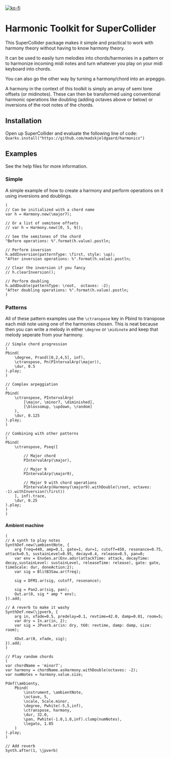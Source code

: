 [![ko-fi](https://ko-fi.com/img/githubbutton_sm.svg)](https://ko-fi.com/X8X6RXV10)

# Harmonic Toolkit for SuperCollider

This SuperCollider package makes it simple and practical to work with harmony theory without having to know harmony theory.

It can be used to easily turn melodies into chords/harmonies in a pattern or to harmonize incoming midi notes and turn whatever you play on your midi keyboard into chords. 

You can also go the other way by turning a harmony/chord into an arpeggio.

A harmony in the context of this toolkit is simply an array of semi tone offsets (or midinotes). These can then be transformed using conventional harmonic operations like doubling (adding octaves above or below) or inversions of the root notes of the chords. 

## Installation

Open up SuperCollider and evaluate the following line of code:
`Quarks.install("https://github.com/madskjeldgaard/harmonics")`

## Examples

See the help files for more information.

### Simple

A simple example of how to create a harmony and perform operations on it using inversions and doublings.

```supercollider
(
// Can be initialized with a chord name
var h = Harmony.new(\major7);

// Or a list of semitone offsets
// var h = Harmony.new([0, 5, 9]);

// See the semitones of the chord
"Before operations: %".format(h.value).postln;

// Perform inversion
h.addInversion(patternType: \first, style: \up);
"After inversion operations: %".format(h.value).postln;

// Clear the inversion if you fancy
// h.clearInversion();

// Perform doubling
h.addDouble(patternType: \root,  octaves: -2);
"After doubling operations: %".format(h.value).postln;
)
```

### Patterns

All of these pattern examples use the `\ctranspose` key in Pbind to transpose each midi note using one of the harmonies chosen. This is neat because then you can write a melody in either `\degree` or `\midinote` and keep that melody seperate from your harmony.

```supercollider
// Simple chord progression
(
Pbind(
	\degree, Prand([0,2,4,5], inf),
    \ctranspose, Pn(PIntervalArp(\major)),
    \dur, 0.5
).play;
)

// Complex arpeggiation
(
Pbind(
    \ctranspose, PIntervalArp(
        [\major, \minor7, \diminished],
        [\blossomup, \updown, \random]
    ),
    \dur, 0.125
).play;
)

// Combining with other patterns
(
Pbind(
    \ctranspose, Pseq([

        // Major chord
        PIntervalArp(\major),

        // Major 9
        PIntervalArp(\major9),

        // Major 9 with chord operations
        PIntervalArp(Harmony(\major9).withDouble(\root, octaves: -1).withInversion(\first))
    ], inf).trace,
    \dur, 0.25
).play;
)
)
```

#### Ambient machine

```supercollider
(
// A synth to play notes
SynthDef.new(\ambientNote, {
    arg freq=440, amp=0.1, gate=1, dur=1, cutoff=450, resonance=0.75, attack=0.5, sustainLevel=0.95, decay=0.4, release=0.5, pan=0;
    var env = EnvGen.ar(Env.adsr(attackTime: attack, decayTime: decay,sustainLevel: sustainLevel, releaseTime: release), gate: gate, timeScale: dur, doneAction:2);
    var sig = BlitB3Saw.ar(freq);

    sig = DFM1.ar(sig, cutoff, resonance);

    sig = Pan2.ar(sig, pan);
    Out.ar(0, sig * amp * env);
}).add;

// A reverb to make it washy
SynthDef.new(\jpverb, {
    arg in, xfade=0.5, predelay=0.1, revtime=42.0, damp=0.01, room=5;
    var dry = In.ar(in, 2);
    var sig = JPverb.ar(in: dry, t60: revtime, damp: damp, size: room);

    XOut.ar(0, xfade, sig);
}).add;
)

// Play random chords
(
var chordName = 'minor7';
var harmony = chordName.asHarmony.withDouble(octaves: -2);
var numNotes = harmony.value.size;

Pdef(\ambienty,
    Pbind(
        \instrument, \ambientNote,
        \octave, 5,
        \scale, Scale.minor,
        \degree, Pwhite(-5,5,inf),
        \ctranspose, harmony,
        \dur, 32.0,
        \pan, Pwhite(-1.0,1.0,inf).clump(numNotes),
        \legato, 1.05
    )
).play;
)

// Add reverb
Synth.after(1, \jpverb)
```

